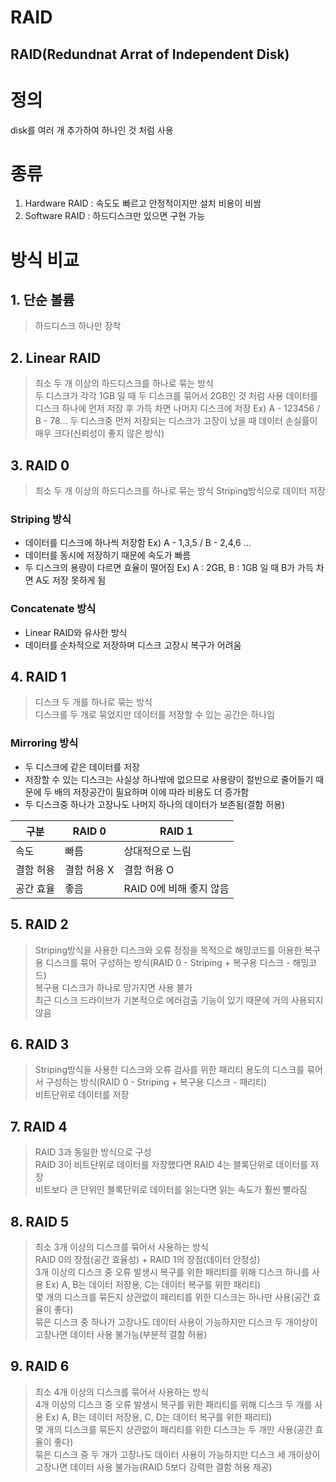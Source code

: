 RAID
====================================
RAID(Redundnat Arrat of Independent Disk)
------------------------------------

# 정의   
disk를 여러 개 추가하여 하나인 것 처럼 사용

# 종류   
1. Hardware RAID : 속도도 빠르고 안정적이지만 설치 비용이 비쌈
2. Software RAID : 하드디스크만 있으면 구현 가능

# 방식 비교   
## 1. 단순 볼륨
> 하드디스크 하나만 장착   
## 2. Linear RAID
> 최소 두 개 이상의 하드디스크를 하나로 묶는 방식   
> 두 디스크가 각각 1GB 일 때 두 디스크를 묶어서 2GB인 것 처럼 사용
데이터를 디스크 하나에 먼저 저장 후 가득 차면 나머지 디스크에 저장 Ex) A - 123456 / B - 78...
두 디스크중 먼저 저장되는 디스크가 고장이 났을 때 데이터 손실률이 매우 크다(신뢰성이 좋지 않은 방식) 
## 3. RAID 0
> 최소 두 개 이상의 하드디스크를 하나로 묶는 방식
> Striping방식으로 데이터 저장 
### Striping 방식
- 데이터를 디스크에 하나씩 저장함 Ex) A - 1,3,5 / B - 2,4,6 ... 
- 데이터를 동시에 저장하기 때문에 속도가 빠름
- 두 디스크의 용량이 다르면 효율이 떨어짐 Ex) A : 2GB, B : 1GB 일 때 B가 가득 차면 A도 저장 못하게 됨
### Concatenate 방식
- Linear RAID와 유사한 방식
-  데이터를 순차적으로 저장하며 디스크 고장시 복구가 어려움
## 4. RAID 1
> 디스크 두 개를 하나로 묶는 방식   
> 디스크를 두 개로 묶었지만 데이터를 저장할 수 있는 공간은 하나임
### Mirroring 방식
- 두 디스크에 같은 데이터를 저장
- 저장할 수 있는 디스크는 사실상 하나밖에 없으므로 사용량이 절반으로 줄어들기 때문에 두 배의 저장공간이 필요하며 이에 따라 비용도 더 증가함
- 두 디스크중 하나가 고장나도 나머지 하나의 데이터가 보존됨(결함 허용)   
   
|구분|RAID 0|RAID 1|
|------|---|---|
|속도|빠름|상대적으로 느림|
|결함 허용|결함 허용 X|결함 허용 O|
|공간 효율|좋음|RAID 0에 비해 좋지 않음|   
   
## 5. RAID 2
> Striping방식을 사용한 디스크와 오류 정정을 목적으로 해밍코드를 이용한 복구용 디스크를 묶어 구성하는 방식(RAID 0 - Striping + 복구용 디스크 - 해밍코드)   
> 복구용 디스크가 하나로 망가지면 사용 불가   
> 최근 디스크 드라이브가 기본적으로 에러검출 기능이 있기 때문에 거의 사용되지 않음
## 6. RAID 3
> Striping방식을 사용한 디스크와 오류 검사를 위한 패리티 용도의 디스크를 묶어서 구성하는 방식(RAID 0 - Striping + 복구용 디스크 - 패리티)   
> 비트단위로 데이터를 저장
## 7. RAID 4
> RAID 3과 동일한 방식으로 구성   
> RAID 3이 비트단위로 데이터를 저장했다면 RAID 4는 블록단위로 데이터를 저장   
> 비트보다 큰 단위인 블록단위로 데이터를 읽는다면 읽는 속도가 훨씬 빨라짐   
## 8. RAID 5
> 최소 3개 이상의 디스크를 묶어서 사용하는 방식   
> RAID 0의 장점(공간 효율성) + RAID 1의 장점(데이터 안정성)   
> 3개 이상의 디스크 중 오류 발생시 복구를 위한 패리티를 위해 디스크 하나를 사용 Ex) A, B는 데이터 저장용, C는 데이터 복구를 위한 패리티)   
> 몇 개의 디스크를 묶든지 상관없이 패리티를 위한 디스크는 하나만 사용(공간 효율이 좋다)   
> 묶은 디스크 중 하나가 고장나도 데이터 사용이 가능하지만 디스크 두 개이상이 고장나면 데이터 사용 불가능(부분적 결함 허용)
## 9. RAID 6
> 최소 4개 이상의 디스크를 묶어서 사용하는 방식   
> 4개 이상의 디스크 중 오류 발생시 복구를 위한 패리티를 위해 디스크 두 개를 사용 Ex) A, B는 데이터 저장용, C, D는 데이터 복구를 위한 패리티)   
> 몇 개의 디스크를 묶든지 상관없이 패리티를 위한 디스크는 두 개만 사용(공간 효율이 좋다)   
> 묶은 디스크 중 두 개가 고장나도 데이터 사용이 가능하지만 디스크 세 개이상이 고장나면 데이터 사용 불가능(RAID 5보다 강력한 결함 허용 제공)

